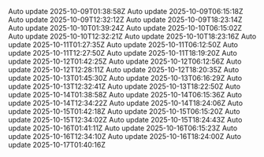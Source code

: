Auto update 2025-10-09T01:38:58Z
Auto update 2025-10-09T06:15:18Z
Auto update 2025-10-09T12:32:12Z
Auto update 2025-10-09T18:23:14Z
Auto update 2025-10-10T01:39:24Z
Auto update 2025-10-10T06:15:02Z
Auto update 2025-10-10T12:32:21Z
Auto update 2025-10-10T18:23:16Z
Auto update 2025-10-11T01:27:35Z
Auto update 2025-10-11T06:12:50Z
Auto update 2025-10-11T12:27:50Z
Auto update 2025-10-11T18:19:20Z
Auto update 2025-10-12T01:42:25Z
Auto update 2025-10-12T06:12:56Z
Auto update 2025-10-12T12:28:11Z
Auto update 2025-10-12T18:20:35Z
Auto update 2025-10-13T01:45:30Z
Auto update 2025-10-13T06:16:29Z
Auto update 2025-10-13T12:32:41Z
Auto update 2025-10-13T18:22:50Z
Auto update 2025-10-14T01:38:58Z
Auto update 2025-10-14T06:15:36Z
Auto update 2025-10-14T12:34:22Z
Auto update 2025-10-14T18:24:06Z
Auto update 2025-10-15T01:42:18Z
Auto update 2025-10-15T06:15:20Z
Auto update 2025-10-15T12:34:02Z
Auto update 2025-10-15T18:24:43Z
Auto update 2025-10-16T01:41:11Z
Auto update 2025-10-16T06:15:23Z
Auto update 2025-10-16T12:34:10Z
Auto update 2025-10-16T18:24:00Z
Auto update 2025-10-17T01:40:16Z
